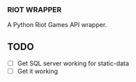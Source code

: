 ### RIOT WRAPPER ###

A Python Riot Games API wrapper.

TODO
---
- [ ] Get SQL server working for static-data
- [ ] Get it working
